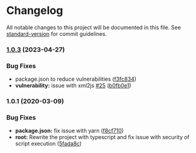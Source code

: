 # Changelog

All notable changes to this project will be documented in this file. See [standard-version](https://github.com/conventional-changelog/standard-version) for commit guidelines.

### [1.0.3](https://github.com/kucherenko/blamer/compare/v1.0.1...v1.0.3) (2023-04-27)


### Bug Fixes

* package.json to reduce vulnerabilities ([f3fc834](https://github.com/kucherenko/blamer/commit/f3fc834e2d96b706ce3d1987ac61eadb655e588f))
* **vulnerability:** issue with xml2js [#25](https://github.com/kucherenko/blamer/issues/25) ([b0fb0e1](https://github.com/kucherenko/blamer/commit/b0fb0e1a9ef69b004d87371f7fef71b8e5f8b1ad))

### 1.0.1 (2020-03-09)


### Bug Fixes

* **package.json:** fix issue with yarn ([f8cf710](https://github.com/kucherenko/blamer/commit/f8cf710))
* **root:** Rewrite the project with typescript and fix issue with security of script execution ([5fada8c](https://github.com/kucherenko/blamer/commit/5fada8c))
